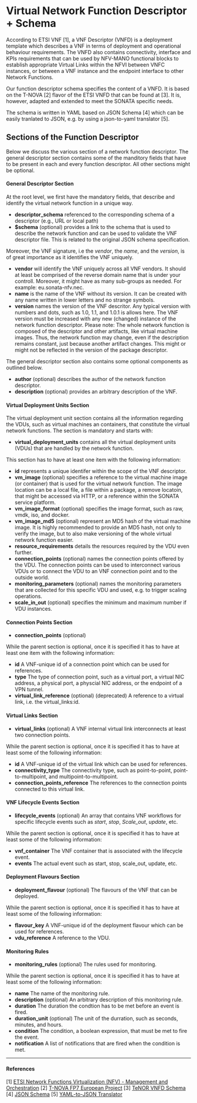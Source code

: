 # Virtual Network Function Descriptor + Schema 
According to ETSI VNF [1], a VNF Descriptor (VNFD) is a deployment template which describes a VNF in terms of deployment and operational behaviour requirements. The VNFD also contains connectivity, interface and KPIs requirements that can be used by NFV-MANO functional blocks to establish appropriate Virtual Links within the NFVI between VNFC instances, or between a VNF instance and the endpoint interface to other Network Functions.

Our function descriptor schema specifies the content of a VNFD. It is based on the T-NOVA [2] flavor of the ETSI VNFD that can be found at [3]. It is, however, adapted and extended to meet the SONATA specific needs.

The schema is written in YAML based on JSON Schema [4] which can be easily tranlated to JSON, e.g. by using a json-to-yaml translator [5].

## Sections of the Function Descriptor

Below we discuss the various section of a network function descriptor. The general descriptor section contains some of the manditory fields that have to be present in each and every function descriptor. All other sections might be optional.

#### General Descriptor Section

At the root level, we first have the mandatory fields, that describe and identify the virtual network function in a unique way.

- **descriptor_schema** referenced to the corresponding schema of a descriptor (e.g., URL or local path)
- **$schema** (optional) provides a link to the schema that is used to describe the network function and can be used to validate the VNF descriptor file. This is related to the original JSON schema specification.

Moreover, the VNF signature, i.e the *vendor*, the *name*, and the *version*, is of great importance as it identifies the VNF uniquely.

- **vendor** will identify the VNF uniquely across all VNF vendors. It should at least be comprised of the reverse domain name that is under your controll. Moreover, it might have as many sub-groups as needed. For example: eu.sonata-nfv.nec.
- **name** is the name of the VNF without its version. It can be created with any name written in lower letters and no strange symbols.
- **version** names the version of the VNF descritor. Any typical version with numbers and dots, such as 1.0, 1.1, and 1.0.1 is allows here. The VNF version must be increased with any new (changed) instance of the network function descriptor. Please note: The whole network function is composed of the descriptor and other artifacts, like virtual machine images. Thus, the network function may change, even if the description remains constant, just because another artifact changes. This might or might not be reflected in the version of the package descriptor.

The general descriptor section also contains some optional components as outlined below.

- **author** (optional) describes the author of the network function descriptor.
- **description** (optional) provides an arbitrary description of the VNF.

#### Virtual Deployment Units Section

The virtual deployment unit section contains all the information regarding the VDUs, such as virtual machines an containers, that constitute the virtual network functions. The section is mandatory and starts with:

- **virtual_deployment_units** contains all the virtual deployment units (VDUs) that are handled by the network function.

This section has to have at least one item with the following information:

- **id** represents a unique identifer within the scope of the VNF descriptor. 
- **vm_image** (optional) specifies a reference to the virtual machine image (or container) that is used for the virtual network function. The image location can be a local file, a file within a package, a remove locatoin, that might be accessed via HTTP, or a reference within the SONATA service platform.
- **vm_image_format** (optional) specifies the image format, such as raw, vmdk, iso, and docker.
- **vm_image_md5** (optional) represent an MD5 hash of the virtual machine image. It is highly recommended to provide an MD5 hash, not only to verify the image, but to also make versioning of the whole virtual network function easier.
- **resource_requirements** details the resources required by the VDU even further.
- **connection_points** (optional) names the connection points offered by the VDU. The connection points can be used to interconnect various VDUs or to connect the VDU to an VNF connection point and to the outside world.
- **monitoring_parameters** (optional) names the monitoring parameters that are collected for this specific VDU and used, e.g. to trigger scaling operations.
- **scale_in_out** (optional) specifies the minimum and maximum number if VDU instances.

#### Connection Points Section

- **connection_points** (optional)

While the parent section is optional, once it is specified it has to have at least one item with the following information:

- **id** A VNF-unique id of a connection point which can be used for references.
- **type** The type of connection point, such as a virtual port, a virtual NIC address, a physical port, a physcial NIC address, or the endpoint of a VPN tunnel.
- **virtual_link_reference** (optional) (deprecated) A reference to a virtual link, i.e. the virtual_links:id.

#### Virtual Links Section

- **virtual_links** (optional) A VNF internal virtual link interconnects at least two connection points.

While the parent section is optional, once it is specified it has to have at least some of the following information:

- **id** A VNF-unique id of the virtual link which can be used for references.
- **connectivity_type** The connectivity type, such as point-to-point, point-to-multipoint, and multipoint-to-multipoint.
- **connection_points_reference** The references to the connection points connected to this virtual link.

#### VNF Lifecycle Events Section

- **lifecycle_events** (optional) An array that contains VNF workflows for specific lifecycle events such as *start*, *stop*, *Scale_out*, *update*, etc.

While the parent section is optional, once it is specified it has to have at least some of the following information:

- **vnf_container** The VNF container that is associated with the lifecycle event.
- **events** The actual event such as start, stop, scale_out, update, etc.

#### Deployment Flavours Section

- **deployment_flavour** (optional) The flavours of the VNF that can be deployed.

While the parent section is optional, once it is specified it has to have at least some of the following information:

- **flavour_key** A VNF-unique id of the deployment flavour which can be used for references.
- **vdu_reference** A reference to the VDU.

#### Monitoring Rules

- **monitoring_rules** (optional) The rules used for monitoring.

While the parent section is optional, once it is specified it has to have at least some of the following information:

- **name** The name of the monitoring rule.
- **description** (optional) An arbitrary description of this monitoring rule.
- **duration** The duration the condtion has to be met before an event is fired.
- **duration_unit** (optional) The unit of the durration, such as seconds, minutes, and hours.
- **condition** The condition, a boolean expression, that must be met to fire the event.
- **notification** A list of notifications that are fired when the condition is met.


---
#### References
[1] [ETSI Network Functions Virtualization (NFV) - Management and Orchestration](https://www.etsi.org/deliver/etsi_gs/NFV-MAN/001_099/001/01.01.01_60/gs_NFV-MAN001v010101p.pdf)
[2] [T-NOVA FP7 European Project](http://www.t-nova.eu/)
[3] [TeNOR VNFD Schema](https://github.com/T-NOVA/TeNOR/blob/master/vnfd-validator/assets/schemas/vnfd_schema.json)
[4] [JSON Schema](http://json-schema.org/)
[5] [YAML-to-JSON Translator](http://jsontoyaml.com/)
